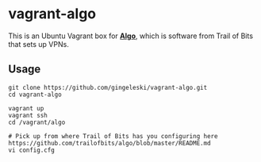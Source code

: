 
# vagrant-algo

This is an Ubuntu Vagrant box for [**Algo**](https://github.com/trailofbits/algo), which is software from Trail of Bits that sets up VPNs.

## Usage

```
git clone https://github.com/gingeleski/vagrant-algo.git
cd vagrant-algo

vagrant up
vagrant ssh
cd /vagrant/algo

# Pick up from where Trail of Bits has you configuring here https://github.com/trailofbits/algo/blob/master/README.md
vi config.cfg
```
